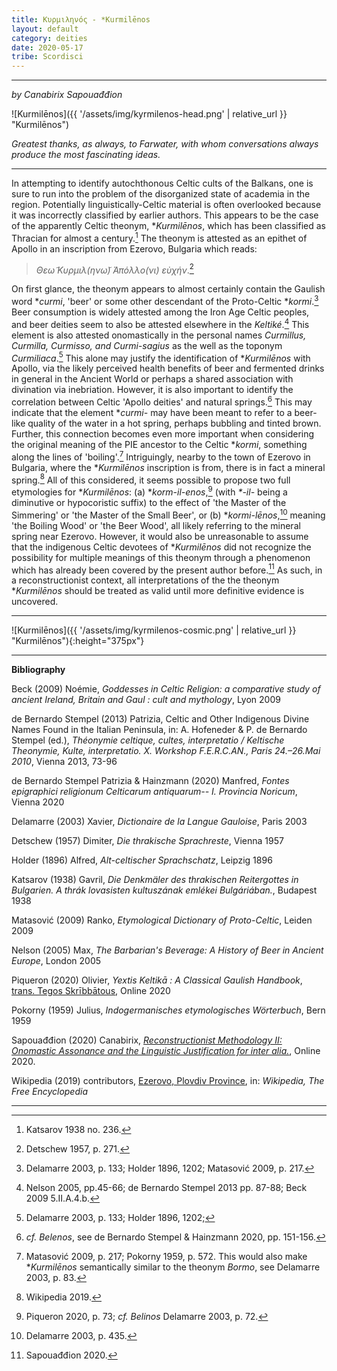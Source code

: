 ```yaml
---
title: Κυρμιληνός - *Kurmilēnos
layout: default
category: deities
date: 2020-05-17
tribe: Scordisci
---
```


----------

*by Canabirix Sapouađđion*

![Kurmilēnos]({{ '/assets/img/kyrmilenos-head.png' | relative_url }} "Kurmilēnos")

*Greatest thanks, as always, to Farwater, with whom conversations always produce the most fascinating ideas.*

---

In attempting to identify autochthonous Celtic cults of the Balkans, one is sure to run into the problem of the disorganized state of academia in the region. Potentially linguistically-Celtic material is often overlooked because it was incorrectly classified by earlier authors. This appears to be the case of the apparently Celtic theonym, \**Kurmilēnos*, which has been classified as Thracian for almost a century.[^1] The theonym is attested as an epithet of Apollo in an inscription from Ezerovo, Bulgaria which reads:

> *Θεω̃ Κυρμιλ(ηνω̃) Άπόλλο(νι) εὺχήν*.[^2]

On first glance, the theonym appears to almost certainly contain the Gaulish word \**curmi*, 'beer' or some other descendant of the Proto-Celtic \**kormi*.[^3] Beer consumption is widely attested among the Iron Age Celtic peoples, and beer deities seem to also be attested elsewhere in the *Keltiké*.[^4] This element is also attested onomastically in the personal names *Curmillus, Curmilla, Curmisso, and Curmi-sagius* as the well as the toponym *Curmiliaca*.[^5] This alone may justify the identification of \**Kurmilēnos* with Apollo, via the likely perceived health benefits of beer and fermented drinks in general in the Ancient World or perhaps a shared association with divination via inebriation. However, it is also important to identify the correlation between Celtic 'Apollo deities' and natural springs.[^6] This may indicate that the element \**curmi-* may have been meant to refer to a beer-like quality of the water in a hot spring, perhaps bubbling and tinted brown. Further, this connection becomes even more important when considering the original meaning of the PIE ancestor to the Celtic \**kormi*, something along the lines of 'boiling'.[^7] Intriguingly, nearby to the town of Ezerovo in Bulgaria, where the \**Kurmilēnos* inscription is from, there is in fact a mineral spring.[^8] All of this considered, it seems possible to propose two full etymologies for \**Kurmilēnos*: (a) \**korm-il-enos*,[^9] (with *\*-il-* being a diminutive or hypocoristic suffix) to the effect of 'the Master of the Simmering' or 'the Master of the Small Beer', or (b) \**kormi-lēnos*,[^10] meaning 'the Boiling Wood' or 'the Beer Wood', all likely referring to the mineral spring near Ezerovo. However, it would also be unreasonable to assume that the indigenous Celtic devotees of \**Kurmilēnos* did not recognize the possibility for multiple meanings of this theonym through a phenomenon which has already been covered by the present author before.[^11] As such, in a reconstructionist context, all interpretations of the the theonym \**Kurmilēnos* should be treated as valid until more definitive evidence is uncovered.

----------

![Kurmilēnos]({{ '/assets/img/kyrmilenos-cosmic.png' | relative_url }} "Kurmilēnos"){:height="375px"}

---

[^1]: Katsarov 1938 no. 236.
[^2]: Detschew 1957, p. 271.
[^3]: Delamarre 2003, p. 133; Holder 1896, 1202; Matasović 2009, p. 217.
[^4]: Nelson 2005, pp.45-66; de Bernardo Stempel 2013 pp. 87-88; Beck 2009 5.II.A.4.b.
[^5]: Delamarre 2003, p. 133; Holder 1896, 1202;
[^6]: *cf. Belenos*, see de Bernardo Stempel & Hainzmann 2020, pp. 151-156.
[^7]: Matasović 2009, p. 217; Pokorny 1959, p. 572. This would also make \**Kurmilēnos* semantically similar to the theonym *Bormo*, see Delamarre 2003, p. 83.
[^8]: Wikipedia 2019.
[^9]: Piqueron 2020, p. 73; *cf. Belinos* Delamarre 2003, p. 72.
[^10]: Delamarre 2003, p. 435.
[^11]: Sapouađđion 2020.

**Bibliography**

Beck (2009) Noémie, *Goddesses in Celtic Religion: a comparative study of ancient Ireland, Britain and Gaul : cult and mythology*, Lyon 2009

de Bernardo Stempel (2013) Patrizia, Celtic and Other Indigenous Divine Names Found in the Italian Peninsula, in: A. Hofeneder & P. de Bernardo Stempel (ed.), *Théonymie celtique, cultes, interpretatio / Keltische Theonymie, Kulte, interpretatio. X. Workshop F.E.R.C.AN., Paris 24.–26.Mai 2010*, Vienna 2013, 73-96

de Bernardo Stempel Patrizia & Hainzmann (2020) Manfred, *Fontes epigraphici religionum Celticarum antiquarum-- I. Provincia Noricum*, Vienna 2020

Delamarre (2003) Xavier, *Dictionaire de la Langue Gauloise*, Paris 2003

Detschew (1957) Dimiter, *Die thrakische Sprachreste*, Vienna 1957

Holder (1896) Alfred, *Alt-celtischer Sprachschatz*, Leipzig 1896

Katsarov (1938) Gavril, *Die Denkmäler des thrakischen Reitergottes in Bulgarien. A thrák lovasisten kultuszának emlékei Bulgáriában.*, Budapest 1938

Matasović (2009) Ranko, *Etymological Dictionary of Proto-Celtic*, Leiden 2009

Nelson (2005) Max, *The Barbarian's Beverage: A History of Beer in Ancient Europe*, London 2005

Piqueron (2020) Olivier, *Yextis Keltikā : A Classical Gaulish Handbook*, [trans. Tegos Skrībbātous](https://skribbatous.org/2020/03/27/yextis-keltika/), Online 2020

Pokorny (1959) Julius, *Indogermanisches etymologisches Wörterbuch*, Bern 1959

Sapouađđion (2020) Canabirix, [*Reconstructionist Methodology II: Onomastic Assonance and the Linguistic Justification for inter alia.*](https://gist.github.com/sapouidugnatos/7730e935a7fafd82484768e7184f1a71), Online 2020.

Wikipedia (2019) contributors, [Ezerovo, Plovdiv Province](https://en.wikipedia.org/wiki/Ezerovo,_Plovdiv_Province), in: *Wikipedia, The Free Encyclopedia*

-----------